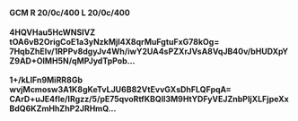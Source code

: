 #### GCM R 20/0c/400 L 20/0c/400
**4HQVHau5HcWNSIVZ**<br/>**tOA6vB2OrigCoE1a3yNzkMjl4X8qrMuFgtuFxG78kOg=**<br/>**7HqbZhEIv/1RPPv8dgyJv4Wh/iwY2UA4sPZXrJVsA8VqJB40v/bHUDXpYZ9AD+OlMH5N/qMPJydTpPob...**<br/><br/>
**1+/kLlFn9MiRR8Gb**<br/>**wvjMcmosw3A1K8gKeTvLJU6B82VtEvvGXsDhFLQFpqA=**<br/>**CArD+uJE4fle/IRgzz/5/pE75qvoRtfKBQll3M9HtYDFyVEJZnbPIjXLFjpeXxBdQ6KZmHhZhP2JRHmQ...**